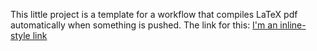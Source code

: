 This little project is a template for a workflow that compiles LaTeX pdf automatically when something is pushed.
The link for this: [I'm an inline-style link](https://github.com/vissersniels/latex-compiler/blob/gh-pages/template.pdf)

